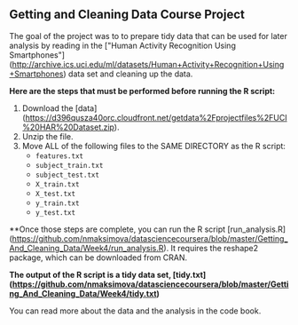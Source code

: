 ## Getting and Cleaning Data Course Project

The goal of the project was to to prepare tidy data that can be used for later analysis by reading in the ["Human Activity Recognition Using Smartphones"] (http://archive.ics.uci.edu/ml/datasets/Human+Activity+Recognition+Using+Smartphones) data set and cleaning up the data.

**Here are the steps that must be performed before running the R script:**

1. Download the [data] (https://d396qusza40orc.cloudfront.net/getdata%2Fprojectfiles%2FUCI%20HAR%20Dataset.zip).
2. Unzip the file.
3. Move ALL of the following files to the SAME DIRECTORY as the R script:
	* `features.txt`
	* `subject_train.txt`
	* `subject_test.txt`
	* `X_train.txt`
	* `X_test.txt`
	* `y_train.txt`
	* `y_test.txt`

**Once those steps are complete, you can run the R script [run_analysis.R] (https://github.com/nmaksimova/datasciencecoursera/blob/master/Getting_And_Cleaning_Data/Week4/run_analysis.R). It requires the reshape2 package, which can be downloaded from CRAN.

**The output of the R script is a tidy data set, [tidy.txt] (https://github.com/nmaksimova/datasciencecoursera/blob/master/Getting_And_Cleaning_Data/Week4/tidy.txt)**

You can read more about the data and the analysis in the code book.
